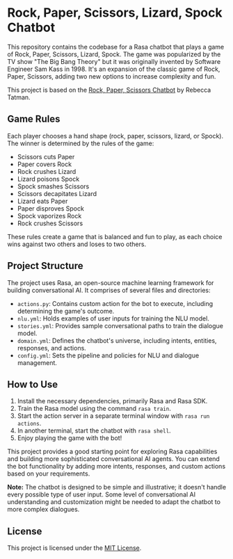 # Rock, Paper, Scissors, Lizard, Spock Chatbot

This repository contains the codebase for a Rasa chatbot that plays a game of Rock, Paper, Scissors, Lizard, Spock. The game was popularized by the TV show "The Big Bang Theory" but it was originally invented by Software Engineer Sam Kass in 1998. It's an expansion of the classic game of Rock, Paper, Scissors, adding two new options to increase complexity and fun.

This project is based on the [Rock, Paper, Scissors Chatbot](https://github.com/rctatman/Rasa-3.0-rock-paper-scissors-chatbot) by Rebecca Tatman.

## Game Rules

Each player chooses a hand shape (rock, paper, scissors, lizard, or Spock). The winner is determined by the rules of the game:

- Scissors cuts Paper
- Paper covers Rock
- Rock crushes Lizard
- Lizard poisons Spock
- Spock smashes Scissors
- Scissors decapitates Lizard
- Lizard eats Paper
- Paper disproves Spock
- Spock vaporizes Rock
- Rock crushes Scissors

These rules create a game that is balanced and fun to play, as each choice wins against two others and loses to two others.

## Project Structure

The project uses Rasa, an open-source machine learning framework for building conversational AI. It comprises of several files and directories:

- `actions.py`: Contains custom action for the bot to execute, including determining the game's outcome.
- `nlu.yml`: Holds examples of user inputs for training the NLU model.
- `stories.yml`: Provides sample conversational paths to train the dialogue model.
- `domain.yml`: Defines the chatbot's universe, including intents, entities, responses, and actions.
- `config.yml`: Sets the pipeline and policies for NLU and dialogue management.

## How to Use

1. Install the necessary dependencies, primarily Rasa and Rasa SDK.
2. Train the Rasa model using the command `rasa train`.
3. Start the action server in a separate terminal window with `rasa run actions`.
4. In another terminal, start the chatbot with `rasa shell`.
5. Enjoy playing the game with the bot!

This project provides a good starting point for exploring Rasa capabilities and building more sophisticated conversational AI agents. You can extend the bot functionality by adding more intents, responses, and custom actions based on your requirements.

**Note:** The chatbot is designed to be simple and illustrative; it doesn't handle every possible type of user input. Some level of conversational AI understanding and customization might be needed to adapt the chatbot to more complex dialogues.

## License

This project is licensed under the [MIT License](LICENSE).